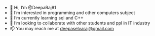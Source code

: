 - 👋 Hi, I’m @DeepaRaj81
- 👀 I’m interested in programming and other computers subject
- 🌱 I’m currently learning sql and C++
- 💞️ I’m looking to collaborate with other students and ppl in IT industry
- 📫 You may reach me at deepaselvaraj@gmail.com

<!---
DeepaRaj81/DeepaRaj81 is a ✨ special ✨ repository because its `README.md` (this file) appears on your GitHub profile.
You can click the Preview link to take a look at your changes.
--->
